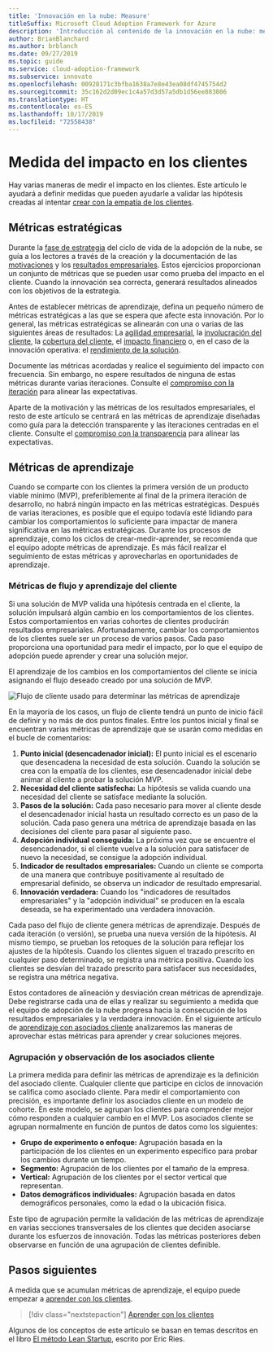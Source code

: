```yaml
---
title: 'Innovación en la nube: Measure'
titleSuffix: Microsoft Cloud Adoption Framework for Azure
description: 'Introducción al contenido de la innovación en la nube: medida'
author: BrianBlanchard
ms.author: brblanch
ms.date: 09/27/2019
ms.topic: guide
ms.service: cloud-adoption-framework
ms.subservice: innovate
ms.openlocfilehash: 00928171c3bfba1638a7e8e43ea08df4745754d2
ms.sourcegitcommit: 35c162d2d09ec1c4a57d3d57a5db1d56ee883806
ms.translationtype: HT
ms.contentlocale: es-ES
ms.lasthandoff: 10/17/2019
ms.locfileid: "72558438"
---
```

# <a name="measure-for-customer-impact"></a>Medida del impacto en los clientes

Hay varias maneras de medir el impacto en los clientes. Este artículo le ayudará a definir medidas que pueden ayudarle a validar las hipótesis creadas al intentar [crear con la empatía de los clientes](./build.md).

## <a name="strategic-metrics"></a>Métricas estratégicas

Durante la [fase de estrategia](../../strategy/index.md) del ciclo de vida de la adopción de la nube, se guía a los lectores a través de la creación y la documentación de las [motivaciones](../../strategy/motivations.md) y los [resultados empresariales](../../strategy/business-outcomes/index.md). Estos ejercicios proporcionan un conjunto de métricas que se pueden usar como prueba del impacto en el cliente. Cuando la innovación sea correcta, generará resultados alineados con los objetivos de la estrategia.

Antes de establecer métricas de aprendizaje, defina un pequeño número de métricas estratégicas a las que se espera que afecte esta innovación. Por lo general, las métricas estratégicas se alinearán con una o varias de las siguientes áreas de resultados: La [agilidad empresarial](../../strategy/business-outcomes/agility-outcomes.md), la [involucración del cliente](../../strategy/business-outcomes/engagement-outcomes.md), la [cobertura del cliente](../../strategy/business-outcomes/reach-outcomes.md), el [impacto financiero](../../strategy/business-outcomes/fiscal-outcomes.md) o, en el caso de la innovación operativa: el [rendimiento de la solución](../../strategy/business-outcomes/fiscal-outcomes.md).

Documente las métricas acordadas y realice el seguimiento del impacto con frecuencia. Sin embargo, no espere resultados de ninguna de estas métricas durante varias iteraciones. Consulte el [compromiso con la iteración](./index.md#commitment-to-iteration) para alinear las expectativas.

Aparte de la motivación y las métricas de los resultados empresariales, el resto de este artículo se centrará en las métricas de aprendizaje diseñadas como guía para la detección transparente y las iteraciones centradas en el cliente. Consulte el [compromiso con la transparencia](./index.md#commitment-to-transparency) para alinear las expectativas.

## <a name="learning-metrics"></a>Métricas de aprendizaje

Cuando se comparte con los clientes la primera versión de un producto viable mínimo (MVP), preferiblemente al final de la primera iteración de desarrollo, no habrá ningún impacto en las métricas estratégicas. Después de varias iteraciones, es posible que el equipo todavía esté lidiando para cambiar los comportamientos lo suficiente para impactar de manera significativa en las métricas estratégicas. Durante los procesos de aprendizaje, como los ciclos de crear-medir-aprender, se recomienda que el equipo adopte métricas de aprendizaje. Es más fácil realizar el seguimiento de estas métricas y aprovecharlas en oportunidades de aprendizaje.

### <a name="customer-flow-and-learning-metrics"></a>Métricas de flujo y aprendizaje del cliente

Si una solución de MVP valida una hipótesis centrada en el cliente, la solución impulsará algún cambio en los comportamientos de los clientes. Estos comportamientos en varias cohortes de clientes producirán resultados empresariales. Afortunadamente, cambiar los comportamientos de los clientes suele ser un proceso de varios pasos. Cada paso proporciona una oportunidad para medir el impacto, por lo que el equipo de adopción puede aprender y crear una solución mejor.

El aprendizaje de los cambios en los comportamientos del cliente se inicia asignando el flujo deseado creado por una solución de MVP.

![Flujo de cliente usado para determinar las métricas de aprendizaje](../../_images/innovate/customer-flow-learning-metrics.png)

En la mayoría de los casos, un flujo de cliente tendrá un punto de inicio fácil de definir y no más de dos puntos finales. Entre los puntos inicial y final se encuentran varias métricas de aprendizaje que se usarán como medidas en el bucle de comentarios:

1. **Punto inicial (desencadenador inicial):** El punto inicial es el escenario que desencadena la necesidad de esta solución. Cuando la solución se crea con la empatía de los clientes, ese desencadenador inicial debe animar al cliente a probar la solución MVP.
2. **Necesidad del cliente satisfecha:** La hipótesis se valida cuando una necesidad del cliente se satisface mediante la solución.
3. **Pasos de la solución:** Cada paso necesario para mover al cliente desde el desencadenador inicial hasta un resultado correcto es un paso de la solución. Cada paso genera una métrica de aprendizaje basada en las decisiones del cliente para pasar al siguiente paso.
4. **Adopción individual conseguida:** La próxima vez que se encuentre el desencadenador, si el cliente vuelve a la solución para satisfacer de nuevo la necesidad, se consigue la adopción individual.
5. **Indicador de resultados empresariales:** Cuando un cliente se comporta de una manera que contribuye positivamente al resultado de empresarial definido, se observa un indicador de resultado empresarial.
6. **Innovación verdadera:** Cuando los "indicadores de resultados empresariales" y la "adopción individual" se producen en la escala deseada, se ha experimentado una verdadera innovación.

Cada paso del flujo de cliente genera métricas de aprendizaje. Después de cada iteración (o versión), se prueba una nueva versión de la hipótesis. Al mismo tiempo, se prueban los retoques de la solución para reflejar los ajustes de la hipótesis. Cuando los clientes siguen el trazado prescrito en cualquier paso determinado, se registra una métrica positiva. Cuando los clientes se desvían del trazado prescrito para satisfacer sus necesidades, se registra una métrica negativa.

Estos contadores de alineación y desviación crean métricas de aprendizaje. Debe registrarse cada una de ellas y realizar su seguimiento a medida que el equipo de adopción de la nube progresa hacia la consecución de los resultados empresariales y la verdadera innovación. En el siguiente artículo de [aprendizaje con asociados cliente](./learn.md) analizaremos las maneras de aprovechar estas métricas para aprender y crear soluciones mejores.

### <a name="grouping-and-observing-customer-partners"></a>Agrupación y observación de los asociados cliente

La primera medida para definir las métricas de aprendizaje es la definición del asociado cliente. Cualquier cliente que participe en ciclos de innovación se califica como asociado cliente. Para medir el comportamiento con precisión, es importante definir los asociados cliente en un modelo de cohorte. En este modelo, se agrupan los clientes para comprender mejor cómo responden a cualquier cambio en el MVP. Los asociados cliente se agrupan normalmente en función de puntos de datos como los siguientes:

- **Grupo de experimento o enfoque:** Agrupación basada en la participación de los clientes en un experimento específico para probar los cambios durante un tiempo.
- **Segmento:** Agrupación de los clientes por el tamaño de la empresa.
- **Vertical:** Agrupación de los clientes por el sector vertical que representan.
- **Datos demográficos individuales:** Agrupación basada en datos demográficos personales, como la edad o la ubicación física.

Este tipo de agrupación permite la validación de las métricas de aprendizaje en varias secciones transversales de los clientes que deciden asociarse durante los esfuerzos de innovación. Todas las métricas posteriores deben observarse en función de una agrupación de clientes definible.

## <a name="next-steps"></a>Pasos siguientes

A medida que se acumulan métricas de aprendizaje, el equipo puede empezar a [aprender con los clientes](./learn.md).

> [!div class="nextstepaction"]
> [Aprender con los clientes](./learn.md)

Algunos de los conceptos de este artículo se basan en temas descritos en el libro [El método Lean Startup](http://theleanstartup.com/book), escrito por Eric Ries.

